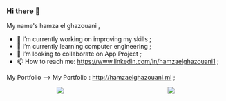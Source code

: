 ### Hi there 👋

My name's hamza el ghazouani ,

- 🔭 I’m currently working on improving my skills ;
- 🌱 I’m currently learning computer engineering ;
- 👯 I’m looking to collaborate on App Project ;
- 📫 How to reach me: https://www.linkedin.com/in/hamzaelghazouani1 ;

<a herf="http://hamzaelghazouani.ml ">My Portfolio</a>
--> My Portfolio : http://hamzaelghazouani.ml ;

<a href="http://hamzaelghazouani.ml" style="display: flex; justify-content: space-around; width: 100%;" >
  <img align="center"  style="margin-right: 10px;"  src="https://github-readme-stats.vercel.app/api/top-langs/?username=ElghazouaniHamza&layout=compact&theme=vue-dark" />
    <img align="center" src="https://github-readme-stats.vercel.app/api?username=ElghazouaniHamza&show_icons=true&theme=vue-dark" />
</a>

